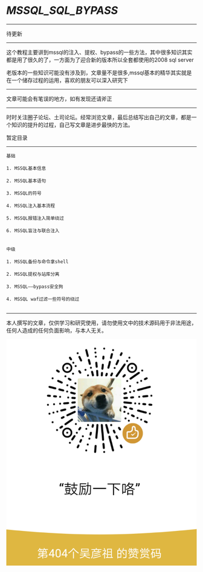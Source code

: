 # _MSSQL_SQL_BYPASS_ 

----------


待更新

----------

这个教程主要讲到mssql的注入、提权、bypass的一些方法，其中很多知识其实都是用了很久的了，一方面为了迎合新的版本所以全套都使用的2008 sql server

老版本的一些知识可能没有涉及到，文章量不是很多,mssql基本的精华其实就是在一个储存过程的运用，喜欢的朋友可以深入研究下

----------

文章可能会有笔误的地方，如有发现还请斧正

----------

时时关注圈子论坛、土司论坛。经常浏览文章，最后总结写出自己的文章，都是一个知识的提升的过程，自己写文章是进步最快的方法。


暂定目录

----------

```
基础

1. MSSQL基本信息

2. MSSQL基本语句

3. MSSQL的符号

4. MSSQL注入基本流程

5. MSSQL报错注入简单绕过

6. MSSQL盲注与联合注入


中级

1. MSSQL备份与命令拿shell

2. MSSQL提权与站库分离

3. MSSQL——bypass安全狗

4. MSSQL waf过滤一些符号的绕过


```

----------


本人撰写的文章，仅供学习和研究使用，请勿使用文中的技术源码用于非法用途，任何人造成的任何负面影响，与本人无关。

![](./img/404.png)
